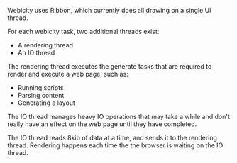 Webicity uses Ribbon, which currently does all drawing on a single UI thread.

For each webicity task, two additional threads exist:
* A rendering thread
* An IO thread

The rendering thread executes the generate tasks that are required to render and execute a web page, such as:
* Running scripts
* Parsing content
* Generating a layout

The IO thread manages heavy IO operations that may take a while and don't really have an effect on the web page until they have completed.

The IO thread reads 8kib of data at a time, and sends it to the rendering thread. Rendering happens each time the the browser is waiting on the IO thread.